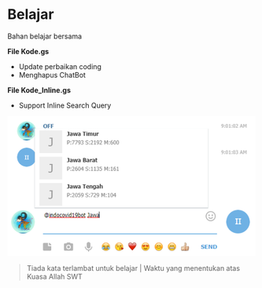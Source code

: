 # Belajar
Bahan belajar bersama

**File Kode.gs**
* Update perbaikan coding
* Menghapus ChatBot

**File Kode_Inline.gs**
* Support Inline Search Query

![Contoh Inline](/img/inline.png)

>Tiada kata terlambat untuk belajar
> | Waktu yang menentukan atas Kuasa Allah SWT
